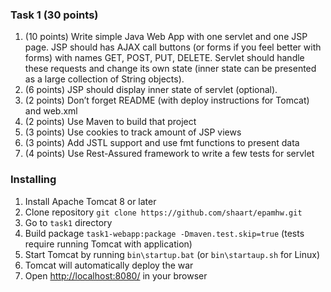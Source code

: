 ### Task 1 (30 points)
1. (10 points) Write simple Java Web App with one servlet and one JSP page. JSP should
has AJAX call buttons (or forms if you feel better with forms) with names GET, POST,
PUT, DELETE. Servlet should handle these requests and change its own state (inner
state can be presented as a large collection of String objects).
2. (6 points) JSP should display inner state of servlet (optional).
3. (2 points)  Don’t forget README (with deploy instructions for Tomcat) and web.xml
4. (2 points) Use Maven to build that project
5. (3 points) Use cookies to track amount of JSP views
6. (3 points) Add JSTL support and use fmt functions to present data
7. (4 points) Use Rest-Assured framework to write a few tests for servlet

### Installing
1. Install Apache Tomcat 8 or later
2. Clone repository `git clone https://github.com/shaart/epamhw.git`
3. Go to `task1` directory
4. Build package ```task1-webapp:package -Dmaven.test.skip=true``` (tests require running Tomcat with application)
5. Start Tomcat by running `bin\startup.bat` (or `bin\startaup.sh` for Linux)
6. Tomcat will automatically deploy the war
7. Open [http://localhost:8080/](http://localhost:8080/) in your browser
